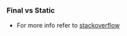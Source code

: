 ### Final vs Static
- For more info refer to [stackoverflow](https://stackoverflow.com/questions/13772827/difference-between-static-and-final)